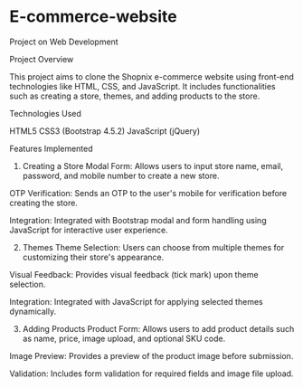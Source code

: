 # E-commerce-website
Project on Web Development

Project Overview

This project aims to clone the Shopnix e-commerce website using front-end technologies like HTML, CSS, and JavaScript. It includes functionalities such as creating a store,  themes, and adding products to the store.

Technologies Used

HTML5
CSS3 (Bootstrap 4.5.2)
JavaScript (jQuery)

Features Implemented

1. Creating a Store
Modal Form: Allows users to input store name, email, password, and mobile number to create a new store.

OTP Verification: Sends an OTP to the user's mobile for verification before creating the store.

Integration: Integrated with Bootstrap modal and form handling using JavaScript for interactive user experience.

2. Themes
Theme Selection: Users can choose from multiple themes for customizing their store's appearance.

Visual Feedback: Provides visual feedback (tick mark) upon theme selection.

Integration: Integrated with JavaScript for applying selected themes dynamically.

3. Adding Products
Product Form: Allows users to add product details such as name, price, image upload, and optional SKU code.

Image Preview: Provides a preview of the product image before submission.

Validation: Includes form validation for required fields and image file upload.



